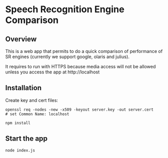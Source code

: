 
# Speech Recognition Engine Comparison

## Overview
This is a web app that permits to do a quick comparison of performance of SR engines (currently we support google, olaris and julius).

It requires to run with HTTPS because media access will not be allowed unless you access the app at http://localhost

## Installation
Create key and cert files:
```
openssl req -nodes -new -x509 -keyout server.key -out server.cert
# set Common Name: localhost

npm install
```

## Start the app
```
node index.js
```



